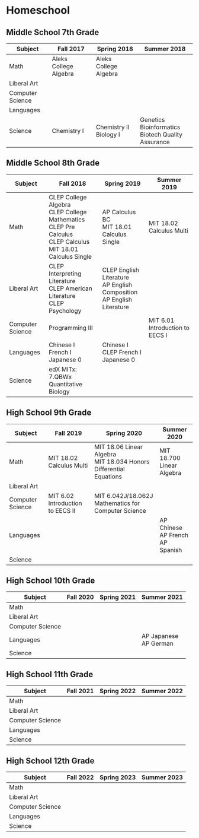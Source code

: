 # Homeschool

## Middle School 7th Grade

| Subject | Fall 2017 | Spring 2018 | Summer 2018 |
|---------|------|--------|--------|
| Math | Aleks College Algebra | Aleks College Algebra | |
| Liberal Art | | |
| Computer Science | | |
| Languages | | |
| Science | Chemistry I | Chemistry II  <br> Biology I | Genetics  <br> Bioinformatics <br> Biotech Quality Assurance |

## Middle School 8th Grade

| Subject | Fall 2018 | Spring 2019 | Summer 2019 |
|---------|------|--------|--------|
| Math | CLEP College Algebra <br> CLEP College Mathematics <br> CLEP Pre Calculus <br> CLEP Calculus <br> MIT 18.01 Calculus Single | AP Calculus BC <br> MIT 18.01 Calculus Single | MIT 18.02 Calculus Multi |
| Liberal Art | CLEP Interpreting Literature <br> CLEP American Literature <br> CLEP Psychology | CLEP English Literature <br> AP English Composition <br> AP English Literature |
| Computer Science | Programming III | | MIT 6.01 Introduction to EECS I |
| Languages | Chinese I <br> French I <br> Japanese 0 | Chinese I <br> CLEP French I <br> Japanese 0|
| Science | edX MITx: 7.QBWx Quantitative Biology | | |

## High School 9th Grade

| Subject | Fall 2019 | Spring 2020 | Summer 2020 |
|---------|------|--------|--------|
| Math | MIT 18.02 Calculus Multi | MIT 18.06 Linear Algebra <br> MIT 18.034 Honors Differential Equations | MIT 18.700 Linear Algebra|
| Liberal Art | | |
| Computer Science | MIT 6.02 Introduction to EECS II | MIT 6.042J/18.062J Mathematics for Computer Science |
| Languages | | | AP Chinese <br> AP French <br> AP Spanish |
| Science | | | |

## High School 10th Grade

| Subject | Fall 2020 | Spring 2021 | Summer 2021 |
|---------|------|--------|--------|
| Math | | | |
| Liberal Art | | |
| Computer Science | | |
| Languages | | | AP Japanese <br> AP German  |
| Science | | | |

## High School 11th Grade

| Subject | Fall 2021 | Spring 2022 | Summer 2022 |
|---------|------|--------|--------|
| Math | | | |
| Liberal Art | | |
| Computer Science | | |
| Languages | | |
| Science | | | |

## High School 12th Grade

| Subject | Fall 2022 | Spring 2023 | Summer 2023 |
|---------|------|--------|--------|
| Math | | | |
| Liberal Art | | |
| Computer Science | | |
| Languages | | |
| Science | | | |
